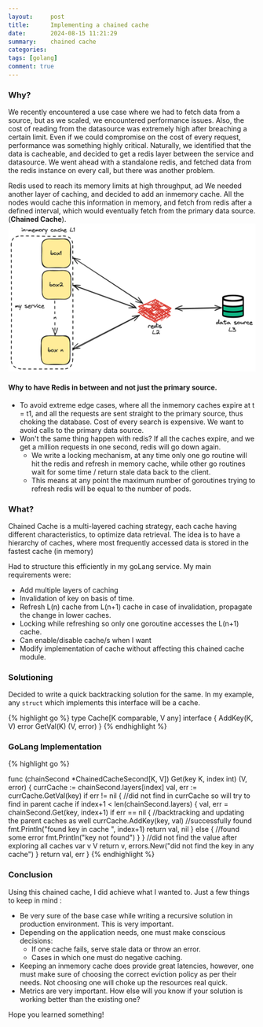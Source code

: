 ```yaml
---
layout:     post
title:      Implementing a chained cache
date:       2024-08-15 11:21:29
summary:    chained cache
categories: 
tags: [golang]
comment: true
---
```


### Why?

We recently encountered a use case where we had to fetch data from a source, but as we scaled, we encountered performance issues. Also, the cost of reading from the datasource was extremely high after breaching a certain limit. 
Even if we could compromise on the cost of every request, performance was something highly critical. Naturally, we identified that the data is cacheable, and decided to get a redis layer between the service and datasource. We went ahead with a standalone redis, and fetched data from the redis instance on every call, but there was another problem. 

Redis used to reach its memory limits at high throughput, ad We needed another layer of caching, and decided to add an inmemory cache. All the nodes would cache this information in memory, and fetch from redis after a defined interval, which would eventually fetch from the primary data source. (**Chained Cache**). 
![](../images/cache_layers.png)
#### Why to have Redis in between and not just the primary source.
- To avoid extreme edge cases, where all the inmemory caches expire at t = t1, and all the requests are sent straight to the primary source, thus choking the database. Cost of every search is expensive. We want to avoid calls to the primary data source. 
- Won't the same thing happen with redis? If all the caches expire, and we get a million requests in one second, redis will go down again. 
    - We write a locking mechanism, at any time only one go routine will hit the redis and refresh in memory cache, while other go routines wait for some time / return stale data back to the client. 
    - This means at any point the maximum number of goroutines trying to refresh redis will be equal to the number of pods. 

### What? 

Chained Cache is a multi-layered caching strategy, each cache having different characteristics, to optimize data retrieval. The idea is to have a hierarchy of caches, where most frequently accessed data is stored in the fastest cache (in memory)

Had to structure this efficiently in my goLang service. My main requirements were:
- Add multiple layers of caching
- Invalidation of key on basis of time.
- Refresh L(n) cache from L(n+1) cache in case of invalidation, propagate the change in lower caches.
- Locking while refreshing so only one goroutine accesses the L(n+1) cache.
- Can enable/disable cache/s when I want
- Modify implementation of cache without affecting this chained cache module.

### Solutioning

Decided to write a quick backtracking solution for the same. In my example, any `struct` which implements this interface will be a cache. 

{% highlight go %}
type Cache[K comparable, V any] interface {
    AddKey(K, V) error
    GetVal(K) (V, error)
}
{% endhighlight %}


### GoLang Implementation

{% highlight go %}

func (chainSecond *ChainedCacheSecond[K, V]) Get(key K, index int) (V, error) {
    currCache := chainSecond.layers[index]
    val, err := currCache.GetVal(key)
    if err != nil {
        //did not find in currCache so will try to find in parent cache
        if index+1 < len(chainSecond.layers) {
            val, err = chainSecond.Get(key, index+1)
            if err == nil {
                //backtracking and updating the parent caches as well
                currCache.AddKey(key, val)
                //successfully found
                fmt.Println("found key in cache ", index+1)
                return val, nil
            } else {
                //found some error
                fmt.Println("key not found")
            }
        }
        //did not find the value after exploring all caches
        var v V
        return v, errors.New("did not find the key in any cache")
    }
    return val, err
}
{% endhighlight %}
### Conclusion 

Using this chained cache, I did achieve what I wanted to. Just a few things to keep in mind : 
- Be very sure of the base case while writing a recursive solution in production environment. This is very important.
- Depending on the application needs, one must make conscious decisions: 
    - If one cache fails, serve stale data or throw an error.
    - Cases in which one must do negative caching.
- Keeping an inmemory cache does provide great latencies, however, one must make sure of choosing the correct eviction policy as per their needs. Not choosing one will choke up the resources real quick. 
- Metrics are very important. How else will you know if your solution is working better than the existing one?

Hope you learned something!

